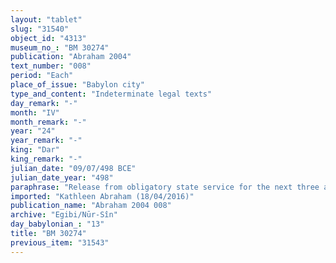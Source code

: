 ```yaml
---
layout: "tablet"
slug: "31540"
object_id: "4313"
museum_no_: "BM 30274"
publication: "Abraham 2004"
text_number: "008"
period: "Each"
place_of_issue: "Babylon city"
type_and_content: "Indeterminate legal texts"
day_remark: "-"
month: "IV"
month_remark: "-"
year: "24"
year_remark: "-"
king: "Dar"
king_remark: "-"
julian_date: "09/07/498 BCE"
julian_date_year: "498"
paraphrase: "Release from obligatory state service for the next three and a half months.<br /> The document starts by stating that <strong>A</strong> served 10<sup> </sup>days a month(*) with <strong>B</strong> (<em>dullu itti PN epē&scaron;u</em>), his contingent commander (<em>rab han&scaron;&ecirc;, </em>lit: &quot;official in charge of <em>han&scaron;&ucirc;</em>-land&quot;), since Ayyar (II) of Darius&rsquo; 24<sup>th</sup> year. He served on the <em>makurru-</em>boats at the King&rsquo;s quay. It is then provided that till the end of Ta&scaron;rīt (VII) of the 24<sup>th</sup> year of Darius, the commander cannot call him up (<em>dek&ucirc;</em>) for service (<em>ana muhhi x dullu</em>). Names of 3 witnesses a.o. Nidintu, <strong>B</strong>&#39;s brother, and the scribe. Prosopographic links with the Egibi archive.<br /> <br /> (*)ITI <em>u</em><sub>4</sub>-<em>mu<sup>me</sup></em><sup>&scaron;</sup>&nbsp;10.<br /> <br /> <strong>A</strong>=Ardia/Kabtia//Ea-eppe&scaron;-ilī;&nbsp;<strong>B</strong>=Bēl-erība/Kalbaya//&Scaron;umu-lib&scaron;i (<em>rab han&scaron;&ecirc;</em>)"
imported: "Kathleen Abraham (18/04/2016)"
publication_name: "Abraham 2004 008"
archive: "Egibi/Nūr-Sîn"
day_babylonian_: "13"
title: "BM 30274"
previous_item: "31543"
---
```

